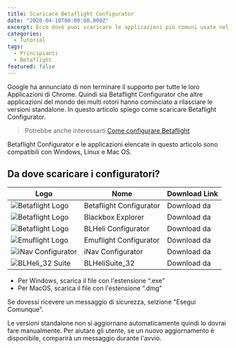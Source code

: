 ```yaml
---
title: Scaricare Betaflight Configurator
date: "2020-04-10T00:00:00.000Z"
excerpt: Ecco dove puoi scaricare le applicazioni più comuni usate nel mondo FPV per configurare il tuo drone.
categories:
  - Tutorial
tags: 
  - Principianti
  - Betaflight
featured: false
---
```

<style jsx>{`
    table td:nth-of-type(1) {
       width: 15%;
    }
    table td:nth-of-type(1) img{
       object-fit: contain;
    }
`}</style>



Google ha annunciato di non terminare il supporto per tutte le loro Applicazioni di Chrome. Quindi sia Betaflight Configurator che altre applicazioni del mondo dei multi rotori hanno cominciato a rilasciare le versioni standalone. In questo articolo spiego come scaricare Betaflight Configurator.

> Potrebbe anche interessarti [Come configurare Betaflight](https://lucafpv.com/configurare-betaflight/)

Betaflight Configurator e le applicazioni elencate in questo articolo sono compatibili con Windows, Linux e Mac OS.

## Da dove scaricare i configuratori?

| Logo                                                         | Nome                    | Download Link                                                |
| ------------------------------------------------------------ | ----------------------- | ------------------------------------------------------------ |
| ![Betaflight Logo](/assets/scaricare-betaflight-configurator/betaflight_configurator_icon.png) | Betaflight Configurator | Download da <AffiliateLink href="https://github.com/betaflight/betaflight-configurator/releases" label="github.com"/> |
| ![Betaflight Logo](/assets/scaricare-betaflight-configurator/blackbox_explorer_icon.png) | Blackbox Explorer       | Download da <AffiliateLink href="https://github.com/betaflight/blackbox-log-viewer/releases" label="github.com"/> |
| ![Betaflight Logo](/assets/scaricare-betaflight-configurator/blheli_configurator_icon.png) | BLHeli Configurator     | Download da <AffiliateLink href="https://github.com/blheli-configurator/blheli-configurator/releases" label="github.com"/> |
| ![Emuflight Logo](/assets/scaricare-betaflight-configurator/emuflight_configurator_icon.png) | Emuflight Configurator  | Download da <AffiliateLink href="https://github.com/emuflight/EmuConfigurator/releases" label="github.com"/> |
| ![iNav Configurator](/assets/scaricare-betaflight-configurator/inav_configurator_icon.jpeg) | iNav Configurator       | Download da <AffiliateLink href="https://github.com/iNavFlight/inav-configurator/releases" label="github.com"/> |
| ![BLHeli_32 Suite](/assets/scaricare-betaflight-configurator/BLHeli_32_configurator_icon.png) | BLHeliSuite_32          | Download da <AffiliateLink href="https://github.com/bitdump/BLHeli" label="github.com"/>      |

- Per Windows, scarica il file con l'estensione “.exe”
- Per MacOS, scarica il file con l'estensione “.dmg”

Se dovessi ricevere un messaggio di sicurezza, selzione "Esegui Comunque".

Le versioni standalone non si aggiornano automaticamente quindi lo dovrai fare manualmente. Per aiutare gli utente, se un nuovo aggiornamento è disponibile, comparirà un messaggio durante l'avvio.
